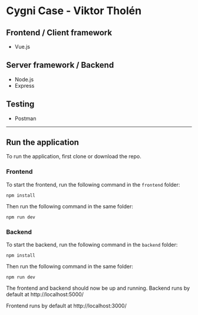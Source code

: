 # Cygni Case - Viktor Tholén

## Frontend / Client framework
- Vue.js

## Server framework / Backend
- Node.js
- Express

## Testing
- Postman

***

## Run the application

To run the application, first clone or download the repo.

### Frontend
To start the frontend, run the following command in the ``frontend`` folder:

```
npm install
```

Then run the following command in the same folder:

```
npm run dev
```
### Backend
To start the backend, run the following command in the ``backend`` folder:

```
npm install
```

Then run the following command in the same folder:

```
npm run dev
```

The frontend and backend should now be up and running.
Backend runs by default at http://localhost:5000/

Frontend runs by default at http://localhost:3000/
